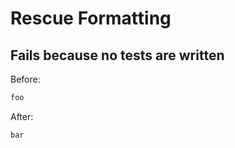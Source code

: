 <!-- gen:mayoverwrite -->
# Rescue Formatting

## Fails because no tests are written

Before:
```ruby
foo
```

After:
```ruby
bar
```
